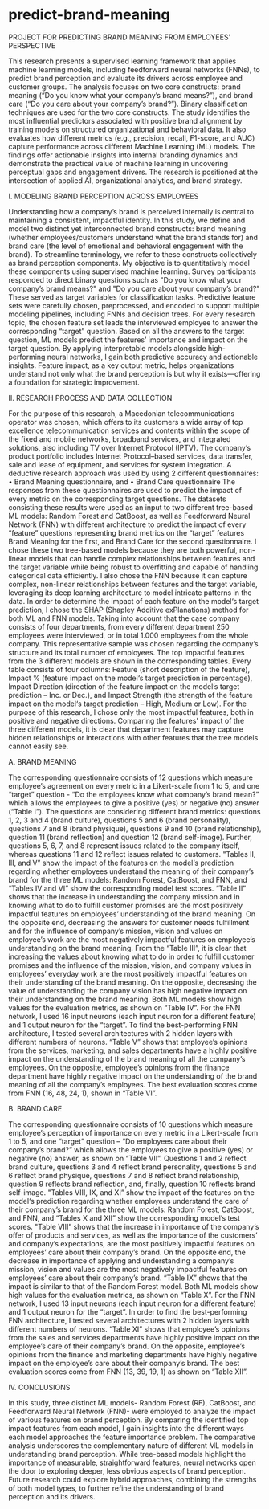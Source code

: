 # predict-brand-meaning
PROJECT FOR PREDICTING BRAND MEANING FROM EMPLOYEES' PERSPECTIVE

This research presents a supervised learning framework that applies machine learning models, including feedforward neural networks (FNNs), to predict brand perception and evaluate its drivers across employee and customer groups. The analysis focuses on two core constructs: brand meaning (“Do you know what your company’s brand means?”), and brand care (“Do you care about your company’s brand?”). Binary classification techniques are used for the two core constructs. The study identifies the most influential predictors associated with positive brand alignment by training models on structured organizational and behavioral data. It also evaluates how different metrics (e.g., precision, recall, F1-score, and AUC) capture performance across different Machine Learning (ML) models. The findings offer actionable insights into internal branding dynamics and demonstrate the practical value of machine learning in uncovering perceptual gaps and engagement drivers. The research is positioned at the intersection of applied AI, organizational analytics, and brand strategy.


I. MODELING BRAND PERCEPTION ACROSS EMPLOYEES

Understanding how a company’s brand is perceived internally is central to maintaining a consistent, impactful identity. In this study, we define and model two distinct yet interconnected brand constructs: brand meaning (whether employees/customers understand what the brand stands for) and brand care (the level of emotional and behavioral engagement with the brand). To streamline terminology, we refer to these constructs collectively as brand perception components.
My objective is to quantitatively model these components using supervised machine learning. Survey participants responded to direct binary questions such as "Do you know what your company’s brand means?" and "Do you care about your company’s brand?" These served as target variables for classification tasks.
Predictive feature sets were carefully chosen, preprocessed, and encoded to support multiple modeling pipelines, including FNNs and decision trees. For every research topic, the chosen feature set leads the interviewed employee to answer the corresponding “target” question. Based on all the answers to the target question, ML models predict the features’ importance and impact on the target question. 
By applying interpretable models alongside high-performing neural networks, I gain both predictive accuracy and actionable insights. Feature impact, as a key output metric, helps organizations understand not only what the brand perception is but why it exists—offering a foundation for strategic improvement.


II.	RESEARCH PROCESS AND DATA COLLECTION

For the purpose of this research, a Macedonian telecommunications operator was chosen, which offers to its customers a wide array of top excellence telecommunication services and contents within the scope of the fixed and mobile networks, broadband services, and integrated solutions, also including TV over Internet Protocol (IPTV). The company’s product portfolio includes Internet Protocol–based services, data transfer, sale and lease of equipment, and services for system integration.
A deductive research approach was used by using 2 different questionnaires:
•	Brand Meaning questionnaire, and
•	Brand Care questionnaire
The responses from these questionnaires are used to predict the impact of every metric on the corresponding target questions.
The datasets consisting these results were used as an input to two different tree-based ML models: Random Forest and CatBoost, as well as Feedforward Neural Network (FNN) with different architecture to predict the impact of every “feature” questions representing brand metrics on the “target” features Brand Meaning for the first, and Brand Care for the second questionnaire. I chose these two tree-based models because they are both powerful, non-linear models that can handle complex relationships between features and the target variable while being robust to overfitting and capable of handling categorical data efficiently. I also chose the FNN because it can capture complex, non-linear relationships between features and the target variable, leveraging its deep learning architecture to model intricate patterns in the data.
In order to determine the impact of each feature on the model‘s target prediction, I chose the SHAP (Shapley Additive exPlanations) method for both ML and FNN models.
Taking into account that the case company consists of four departments, from every different department 250 employees were interviewed, or in total 1.000 employees from the whole company. This representative sample was chosen regarding the company’s structure and its total number of employees.
The top impactful features from the 3 different models are shown in the corresponding tables. Every table consists of four columns: Feature (short description of the feature), Impact % (feature impact on the model‘s target prediction in percentage), Impact Direction (direction of the feature impact on the model’s target prediction – Inc. or Dec.), and Impact Strength (the strength of the feature impact on the model‘s target prediction – High, Medium or Low). For the purpose of this research, I chose only the most impactful features, both in positive and negative directions.
Comparing the features' impact of the three different models, it is clear that department features may capture hidden relationships or interactions with other features that the tree models cannot easily see.


A.	BRAND MEANING

The corresponding questionnaire consists of 12 questions which measure employee’s agreement on every metric in a Likert-scale from 1 to 5, and one “target” question - “Do the employees know what company’s brand mean?” which allows the employees to give a positive (yes) or negative (no) answer (“Table I”). The questions are considering different brand metrics: questions 1, 2, 3 and 4 (brand culture), questions 5 and 6 (brand personality), questions 7 and 8 (brand physique), questions 9 and 10 (brand relationship), question 11 (brand reflection) and question 12 (brand self-image). Further, questions 5, 6, 7, and 8 represent issues related to the company itself, whereas questions 11 and 12 reflect issues related to customers.
"Tables II, III, and V” show the impact of the features on the model‘s prediction regarding whether employees understand the meaning of their company’s brand for the three ML models: Random Forest, CatBoost, and FNN, and “Tables IV and VI” show the corresponding model test scores.
“Table II” shows that the increase in understanding the company mission and in knowing what to do to fulfill customer promises are the most positively impactful features on employees’ understanding of the brand meaning.
On the opposite end, decreasing the answers for customer needs fulfillment and for the influence of company’s mission, vision and values on employee’s work are the most negatively impactful features on employee’s understanding on the brand meaning.
From the “Table III”, it is clear that increasing the values about knowing what to do in order to fulfill customer promises and the influence of the mission, vision, and company values in employees’ everyday work are the most positively impactful features on their understanding of the brand meaning. On the opposite, decreasing the value of understanding the company vision has high negative impact on their understanding on the brand meaning.
Both ML models show high values for the evaluation metrics, as shown on “Table IV”.
For the FNN network, I used 16 input neurons (each input neuron for a different feature) and 1 output neuron for the “target”. To find the best-performing FNN architecture, I tested several architectures with 2 hidden layers with different numbers of neurons.
“Table V” shows that employee’s opinions from the services, marketing, and sales departments have a highly positive impact on the understanding of the brand meaning of all the company’s employees. On the opposite, employee’s opinions from the finance department have highly negative impact on the understanding of the brand meaning of all the company’s employees.
The best evaluation scores come from FNN (16, 48, 24, 1), shown in “Table VI”.


B.	BRAND CARE

The corresponding questionnaire consists of 10 questions which measure employee’s perception of importance on every metric in a Likert-scale from 1 to 5, and one “target” question – “Do employees care about their company’s brand?” which allows the employees to give a positive (yes) or negative (no) answer, as shown on “Table VII”.
Questions 1 and 2 reflect brand culture, questions 3 and 4 reflect brand personality, questions 5 and 6 reflect brand physique, questions 7 and 8 reflect brand relationship, question 9 reflects brand reflection, and, finally, question 10 reflects brand self-image.
"Tables VIII, IX, and XI” show the impact of the features on the model‘s prediction regarding whether employees understand the care of their company’s brand for the three ML models: Random Forest, CatBoost, and FNN, and “Tables X and XII” show the corresponding model’s test scores.
"Table VIII” shows that the increase in importance of the company’s offer of products and services, as well as the importance of the customers’ and company’s expectations, are the most positively impactful features on employees’ care about their company’s brand.
On the opposite end, the decrease in importance of applying and understanding a company’s mission, vision and values are the most negatively impactful features on employees’ care about their company’s brand.
“Table IX” shows that the impact is similar to that of the Random Forest model.
Both ML models show high values for the evaluation metrics, as shown on “Table X”.
For the FNN network, I used 13 input neurons (each input neuron for a different feature) and 1 output neuron for the “target”. In order to find the best-performing FNN architecture, I tested several architectures with 2 hidden layers with different numbers of neurons.
“Table XI” shows that employee’s opinions from the sales and services departments have highly positive impact on the employee’s care of their company’s brand. On the opposite, employee’s opinions from the finance and marketing departments have highly negative impact on the employee’s care about their company’s brand.
The best evaluation scores come from FNN (13, 39, 19, 1) as shown on “Table XII”.

IV.	CONCLUSIONS

In this study, three distinct ML models- Random Forest (RF), CatBoost, and Feedforward Neural Network (FNN)- were employed to analyze the impact of various features on brand perception. By comparing the identified top impact features from each model, I gain insights into the different ways each model approaches the feature importance problem.
The comparative analysis underscores the complementary nature of different ML models in understanding brand perception. While tree-based models highlight the importance of measurable, straightforward features, neural networks open the door to exploring deeper, less obvious aspects of brand perception. Future research could explore hybrid approaches, combining the strengths of both model types, to further refine the understanding of brand perception and its drivers.


